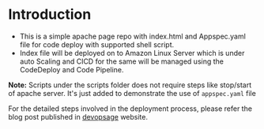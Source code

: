 # Introduction

* This is a simple apache page repo with index.html and Appspec.yaml file for code deploy with supported shell script.
* Index file will be deployed on to Amazon Linux Server which is under auto Scaling and CICD for the same will be managed using the CodeDeploy and Code Pipeline.

**Note:** Scripts under the scripts folder does not require steps like stop/start of apache server. It's just added to demonstrate the use of `appspec.yaml` file

For the detailed steps involved in the deployment process, please refer the blog post published in [devopsage](https://devopsage.com) website.
